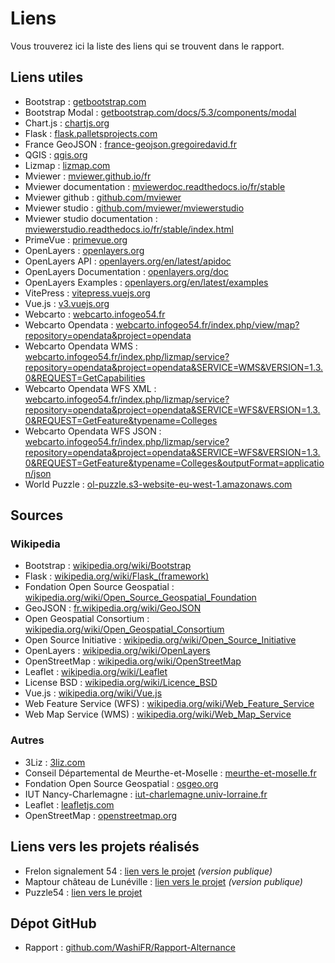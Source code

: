 # Liens

Vous trouverez ici la liste des liens qui se trouvent dans le rapport.

## Liens utiles

- Bootstrap : [getbootstrap.com](https://getbootstrap.com/)
- Bootstrap Modal : [getbootstrap.com/docs/5.3/components/modal](https://getbootstrap.com/docs/5.3/components/modal/)
- Chart.js : [chartjs.org](https://www.chartjs.org/)
- Flask : [flask.palletsprojects.com](https://flask.palletsprojects.com/)
- France GeoJSON : [france-geojson.gregoiredavid.fr](https://france-geojson.gregoiredavid.fr/)
- QGIS : [qgis.org](https://www.qgis.org/)
- Lizmap : [lizmap.com](https://www.lizmap.com/)
- Mviewer : [mviewer.github.io/fr](https://mviewer.github.io/fr/)
- Mviewer documentation : [mviewerdoc.readthedocs.io/fr/stable](https://mviewerdoc.readthedocs.io/fr/stable/)
- Mviewer github : [github.com/mviewer](https://github.com/mviewer)
- Mviewer studio : [github.com/mviewer/mviewerstudio](https://github.com/mviewer/mviewerstudio)
- Mviewer studio documentation : [mviewerstudio.readthedocs.io/fr/stable/index.html](https://mviewerstudio.readthedocs.io/fr/stable/index.html)
- PrimeVue : [primevue.org](https://primevue.org/)
- OpenLayers : [openlayers.org](https://openlayers.org/)
- OpenLayers API : [openlayers.org/en/latest/apidoc](https://openlayers.org/en/latest/apidoc/)
- OpenLayers Documentation : [openlayers.org/doc](https://openlayers.org/doc/)
- OpenLayers Examples : [openlayers.org/en/latest/examples](https://openlayers.org/en/latest/examples/)
- VitePress : [vitepress.vuejs.org](https://vitepress.vuejs.org/)
- Vue.js : [v3.vuejs.org](https://v3.vuejs.org/)
- Webcarto : [webcarto.infogeo54.fr](https://webcarto.infogeo54.fr/)
- Webcarto Opendata : [webcarto.infogeo54.fr/index.php/view/map?repository=opendata&project=opendata](https://webcarto.infogeo54.fr/index.php/view/map?repository=opendata&project=opendata)
- Webcarto Opendata WMS : [webcarto.infogeo54.fr/index.php/lizmap/service?repository=opendata&project=opendata&SERVICE=WMS&VERSION=1.3.0&REQUEST=GetCapabilities](https://webcarto.infogeo54.fr/index.php/lizmap/service?repository=opendata&project=opendata&SERVICE=WMS&VERSION=1.3.0&REQUEST=GetCapabilities)
- Webcarto Opendata WFS XML : [webcarto.infogeo54.fr/index.php/lizmap/service?repository=opendata&project=opendata&SERVICE=WFS&VERSION=1.3.0&REQUEST=GetFeature&typename=Colleges](https://webcarto.infogeo54.fr/index.php/lizmap/service?repository=opendata&project=opendata&SERVICE=WFS&VERSION=1.3.0&REQUEST=GetFeature&typename=Colleges)
- Webcarto Opendata WFS JSON : [webcarto.infogeo54.fr/index.php/lizmap/service?repository=opendata&project=opendata&SERVICE=WFS&VERSION=1.3.0&REQUEST=GetFeature&typename=Colleges&outputFormat=application/json](https://webcarto.infogeo54.fr/index.php/lizmap/service?repository=opendata&project=opendata&SERVICE=WFS&VERSION=1.3.0&REQUEST=GetFeature&typename=Colleges&outputFormat=application/json)
- World Puzzle : [ol-puzzle.s3-website-eu-west-1.amazonaws.com](http://ol-puzzle.s3-website-eu-west-1.amazonaws.com/)

## Sources

### Wikipedia

- Bootstrap : [wikipedia.org/wiki/Bootstrap](https://fr.wikipedia.org/wiki/Bootstrap)
- Flask : [wikipedia.org/wiki/Flask_(framework)](https://fr.wikipedia.org/wiki/Flask_(framework))
- Fondation Open Source Geospatial : [wikipedia.org/wiki/Open_Source_Geospatial_Foundation](https://fr.wikipedia.org/wiki/Open_Source_Geospatial_Foundation)
- GeoJSON : [fr.wikipedia.org/wiki/GeoJSON](https://fr.wikipedia.org/wiki/GeoJSON)
- Open Geospatial Consortium : [wikipedia.org/wiki/Open_Geospatial_Consortium](https://fr.wikipedia.org/wiki/Open_Geospatial_Consortium)
- Open Source Initiative : [wikipedia.org/wiki/Open_Source_Initiative](https://fr.wikipedia.org/wiki/Open_Source_Initiative)
- OpenLayers : [wikipedia.org/wiki/OpenLayers](https://fr.wikipedia.org/wiki/OpenLayers)
- OpenStreetMap : [wikipedia.org/wiki/OpenStreetMap](https://fr.wikipedia.org/wiki/OpenStreetMap)
- Leaflet : [wikipedia.org/wiki/Leaflet](https://fr.wikipedia.org/wiki/Leaflet)
- License BSD : [wikipedia.org/wiki/Licence_BSD](https://fr.wikipedia.org/wiki/Licence_BSD)
- Vue.js : [wikipedia.org/wiki/Vue.js](https://fr.wikipedia.org/wiki/Vue.js)
- Web Feature Service (WFS) : [wikipedia.org/wiki/Web_Feature_Service](https://fr.wikipedia.org/wiki/Web_Feature_Service)
- Web Map Service (WMS) : [wikipedia.org/wiki/Web_Map_Service](https://fr.wikipedia.org/wiki/Web_Map_Service)

### Autres

- 3Liz : [3liz.com](https://www.3liz.com/)
- Conseil Départemental de Meurthe-et-Moselle : [meurthe-et-moselle.fr](https://www.meurthe-et-moselle.fr/)
- Fondation Open Source Geospatial : [osgeo.org](https://www.osgeo.org/)
- IUT Nancy-Charlemagne : [iut-charlemagne.univ-lorraine.fr](https://iut-charlemagne.univ-lorraine.fr/)
- Leaflet : [leafletjs.com](https://leafletjs.com/)
- OpenStreetMap : [openstreetmap.org](https://www.openstreetmap.org/)

## Liens vers les projets réalisés

- Frelon signalement 54 : [lien vers le projet](https://webcarto.infogeo54.fr/index.php/view/map?repository=public&project=Frelon_signalement_public) *(version publique)*
- Maptour château de Lunéville : [lien vers le projet](https://webcarto.infogeo54.fr/index.php/view/map?repository=public&project=maptour_chateau_luneville) *(version publique)*
- Puzzle54 : [lien vers le projet](https://webcarto.infogeo54.fr/index.php/view/map?repository=public&project=puzzle_cd54)

## Dépot GitHub

- Rapport : [github.com/WashiFR/Rapport-Alternance](https://github.com/WashiFR/Rapport-Alternance)